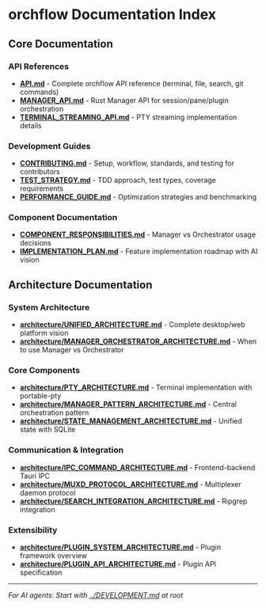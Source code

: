 # orchflow Documentation Index

## Core Documentation

### API References
- **[API.md](API.md)** - Complete orchflow API reference (terminal, file, search, git commands)
- **[MANAGER_API.md](MANAGER_API.md)** - Rust Manager API for session/pane/plugin orchestration
- **[TERMINAL_STREAMING_API.md](TERMINAL_STREAMING_API.md)** - PTY streaming implementation details

### Development Guides
- **[CONTRIBUTING.md](CONTRIBUTING.md)** - Setup, workflow, standards, and testing for contributors
- **[TEST_STRATEGY.md](TEST_STRATEGY.md)** - TDD approach, test types, coverage requirements
- **[PERFORMANCE_GUIDE.md](PERFORMANCE_GUIDE.md)** - Optimization strategies and benchmarking

### Component Documentation
- **[COMPONENT_RESPONSIBILITIES.md](COMPONENT_RESPONSIBILITIES.md)** - Manager vs Orchestrator usage decisions
- **[IMPLEMENTATION_PLAN.md](IMPLEMENTATION_PLAN.md)** - Feature implementation roadmap with AI vision

## Architecture Documentation

### System Architecture
- **[architecture/UNIFIED_ARCHITECTURE.md](architecture/UNIFIED_ARCHITECTURE.md)** - Complete desktop/web platform vision
- **[architecture/MANAGER_ORCHESTRATOR_ARCHITECTURE.md](architecture/MANAGER_ORCHESTRATOR_ARCHITECTURE.md)** - When to use Manager vs Orchestrator

### Core Components
- **[architecture/PTY_ARCHITECTURE.md](architecture/PTY_ARCHITECTURE.md)** - Terminal implementation with portable-pty
- **[architecture/MANAGER_PATTERN_ARCHITECTURE.md](architecture/MANAGER_PATTERN_ARCHITECTURE.md)** - Central orchestration pattern
- **[architecture/STATE_MANAGEMENT_ARCHITECTURE.md](architecture/STATE_MANAGEMENT_ARCHITECTURE.md)** - Unified state with SQLite

### Communication & Integration
- **[architecture/IPC_COMMAND_ARCHITECTURE.md](architecture/IPC_COMMAND_ARCHITECTURE.md)** - Frontend-backend Tauri IPC
- **[architecture/MUXD_PROTOCOL_ARCHITECTURE.md](architecture/MUXD_PROTOCOL_ARCHITECTURE.md)** - Multiplexer daemon protocol
- **[architecture/SEARCH_INTEGRATION_ARCHITECTURE.md](architecture/SEARCH_INTEGRATION_ARCHITECTURE.md)** - Ripgrep integration

### Extensibility
- **[architecture/PLUGIN_SYSTEM_ARCHITECTURE.md](architecture/PLUGIN_SYSTEM_ARCHITECTURE.md)** - Plugin framework overview
- **[architecture/PLUGIN_API_ARCHITECTURE.md](architecture/PLUGIN_API_ARCHITECTURE.md)** - Plugin API specification

---
*For AI agents: Start with [../DEVELOPMENT.md](../DEVELOPMENT.md) at root*
